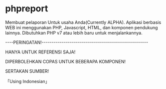# phpreport
Membuat pelaporan Untuk usaha Anda(Currently ALPHA).
Aplikasi berbasis WEB ini menggunakan PHP, Javascript, HTML, dan komponen pendukung lainnya.
Dibutuhkan PHP v7 atau lebih baru untuk menjalankannya.

----PERINGATAN!-----------------------------------------------------

HANYA UNTUK REFERENSI SAJA!

DIPERBOLEHKAN COPAS UNTUK BEBERAPA KOMPONEN!

SERTAKAN SUMBER!

「Using Indonesian」
